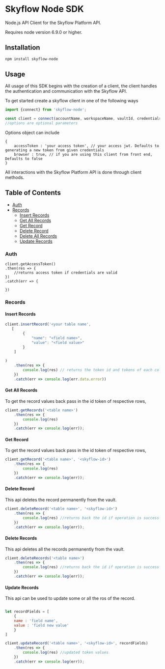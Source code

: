 # Skyflow Node SDK

Node.js API Client for the Skyflow Platform API.

Requires node version 6.9.0 or higher.

## Installation

```sh
npm install skyflow-node
```


## Usage

All usage of this SDK begins with the creation of a client, the client handles the authentication and communication with the Skyflow API.

To get started create a skyflow client in one of the following ways
```javascript
import {connect} from 'skyflow-node';

const client = connect(accountName, workspaceName, vaultId, credentials, options) 
//options are optional parameters
```
Options object can include
```
{
    accessToken : 'your access token', // your access jwt. Defaults to generating a new token from given credentials
    browser : true, // if you are using this client from front end, Defaults to false
}
```

All interactions with the Skyflow Platform API is done through client methods.  

## Table of Contents

* [Auth](#auth)  
* [Records](#records)
  * [Insert Records](#insert-records)
  * [Get All Records](#get-records)
  * [Get Record](#get-record)
  * [Delete Record](#delete-record)
  * [Delete All Records](#delete-record)
  * [Update Records](#update-records)


### Auth

```
client.getAccessToken()
.then(res => {
    //returns access token if credentials are valid
})
.catch(err => {
     
})
```

### Records

#### Insert Records

```javascript
client.insertRecord('<your table name', 
   [
        {
            "name": "<field name>",
            "value": "<field value>"
        }
    ]
    
)
    .then(res => {
        console.log(res) // returns the token id and tokens of each column values
    })
    .catch(err => console.log(err.data.error))
```
#### Get All Records

To get the record values back pass in the id token of respective rows, 

```javascript
client.getRecords('<table name>')
    .then(res => {
        console.log(res)
    })
    .catch(err => console.log(err));
```

#### Get Record

To get the record values back pass in the id token of respective rows, 

```javascript
client.getRecord('<table name>', '<skyflow-id>')
    .then(res => {
        console.log(res)
    })
    .catch(err => console.log(err));
```

#### Delete Record

This api deletes the record permanently from the vault. 

```javascript
client.deleteRecord('<table name>', '<skyflow-id>')
    .then(res => {
        console.log(res) //returns back the id if operation is successful
    })
    .catch(err => console.log(err));


```


#### Delete Records

This api deletes all the records permanently from the vault. 

```javascript
client.deleteRecords('<table name>')
    .then(res => {
        console.log(res) //returns back the id if operation is successful
    })
    .catch(err => console.log(err));


```

#### Update Records

This api can be used to update some or all the ros of the record. 

```javascript

let recordFields = [
    {
    name : 'field name',
    value : 'field new value'
    }
]

client.updateRecord('<table name>', '<skyflow-id>', recordFields)
    .then(res => {
        console.log(res) //updated token values
    })
    .catch(err => console.log(err));
```

